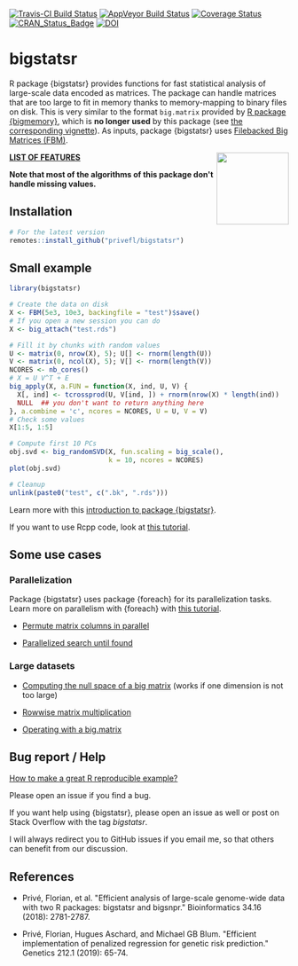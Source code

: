 [![Travis-CI Build Status](https://travis-ci.org/privefl/bigstatsr.svg?branch=master)](https://travis-ci.org/privefl/bigstatsr)
[![AppVeyor Build Status](https://ci.appveyor.com/api/projects/status/github/privefl/bigstatsr?branch=master&svg=true)](https://ci.appveyor.com/project/privefl/bigstatsr)
[![Coverage Status](https://img.shields.io/codecov/c/github/privefl/bigstatsr/master.svg)](https://codecov.io/github/privefl/bigstatsr?branch=master)
[![CRAN_Status_Badge](http://www.r-pkg.org/badges/version/bigstatsr)](https://cran.r-project.org/package=bigstatsr)
[![DOI](https://zenodo.org/badge/doi/10.1093/bioinformatics/bty185.svg)](https://doi.org/10.1093/bioinformatics/bty185)


# bigstatsr

R package {bigstatsr} provides functions for fast statistical analysis of large-scale data encoded as matrices. The package can handle matrices that are too large to fit in memory thanks to memory-mapping to binary files on disk. This is very similar to the format `big.matrix` provided by [R package {bigmemory}](https://github.com/kaneplusplus/bigmemory), which is **no longer used** by this package (see [the corresponding vignette](https://privefl.github.io/bigstatsr/articles/bigstatsr-and-bigmemory.html)).
As inputs, package {bigstatsr} uses [Filebacked Big Matrices (FBM)](https://privefl.github.io/bigstatsr/reference/FBM-class.html).

<img src="https://raw.githubusercontent.com/privefl/bigstatsr/master/bigstatsr.png" width="130" align="right">

[**LIST OF FEATURES**](https://privefl.github.io/bigstatsr/reference/index.html)

**Note that most of the algorithms of this package don't handle missing values.**


## Installation

```r
# For the latest version
remotes::install_github("privefl/bigstatsr")
```

## Small example

```r
library(bigstatsr)

# Create the data on disk
X <- FBM(5e3, 10e3, backingfile = "test")$save()
# If you open a new session you can do
X <- big_attach("test.rds")

# Fill it by chunks with random values
U <- matrix(0, nrow(X), 5); U[] <- rnorm(length(U))
V <- matrix(0, ncol(X), 5); V[] <- rnorm(length(V))
NCORES <- nb_cores()
# X = U V^T + E
big_apply(X, a.FUN = function(X, ind, U, V) {
  X[, ind] <- tcrossprod(U, V[ind, ]) + rnorm(nrow(X) * length(ind))
  NULL  ## you don't want to return anything here
}, a.combine = 'c', ncores = NCORES, U = U, V = V)
# Check some values
X[1:5, 1:5]

# Compute first 10 PCs
obj.svd <- big_randomSVD(X, fun.scaling = big_scale(), 
                         k = 10, ncores = NCORES)
plot(obj.svd)

# Cleanup
unlink(paste0("test", c(".bk", ".rds")))
```

Learn more with this 
[introduction to package {bigstatsr}](https://privefl.github.io/R-presentation/bigstatsr.html).

If you want to use Rcpp code, look at [this tutorial](https://privefl.github.io/R-presentation/Rcpp.html).


## Some use cases

### Parallelization

Package {bigstatsr} uses package {foreach} for its parallelization tasks. Learn more on parallelism with {foreach} with [this tutorial](https://privefl.github.io/blog/a-guide-to-parallelism-in-r/).

- [Permute matrix columns in parallel](https://stackoverflow.com/q/48832010/6103040)

- [Parallelized search until found](https://stackoverflow.com/q/49056271/6103040)

### Large datasets

- [Computing the null space of a big matrix](https://stackoverflow.com/questions/46253537/computing-the-null-space-of-a-bigmatrix-in-r/) (works if one dimension is not too large)

- [Rowwise matrix multiplication](https://stackoverflow.com/q/48879643/6103040)

- [Operating with a big.matrix](https://stackoverflow.com/q/42111876/6103040)


## Bug report / Help

[How to make a great R reproducible example?](https://stackoverflow.com/q/5963269/6103040)

Please open an issue if you find a bug.

If you want help using {bigstatsr}, please open an issue as well or post on Stack Overflow with the tag *bigstatsr*. 

I will always redirect you to GitHub issues if you email me, so that others can benefit from our discussion.


## References

- Privé, Florian, et al. "Efficient analysis of large-scale genome-wide data with two R packages: bigstatsr and bigsnpr." Bioinformatics 34.16 (2018): 2781-2787.

- Privé, Florian, Hugues Aschard, and Michael GB Blum. "Efficient implementation of penalized regression for genetic risk prediction." Genetics 212.1 (2019): 65-74.

<br>

